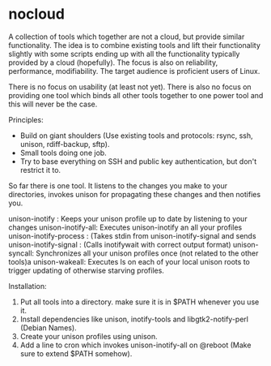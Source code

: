 nocloud
=======

A collection of tools which together are not a cloud, but provide similar functionality.
The idea is to combine existing tools and lift their functionality slightly
with some scripts ending up with all the functionality typically provided by a cloud (hopefully).
The focus is also on reliability, performance, modifiability.
The target audience is proficient users of Linux.

There is no focus on usability (at least not yet).
There is also no focus on providing one tool which binds all other tools together to one power tool and this will never be the case.

Principles:
- Build on giant shoulders (Use existing tools and protocols: rsync, ssh, unison, rdiff-backup, sftp).
- Small tools doing one job.
- Try to base everything on SSH and public key authentication, but don't restrict it to.

So far there is one tool. It listens to the changes you make to your directories, invokes unison for propagating these changes and then notifies you.

unison-inotify <profilename>: Keeps your unison profile up to date by listening to your changes
unison-inotify-all: Executes unison-inotify an all your profiles
unison-inotify-process <profilename>: (Takes stdin from unison-inotify-signal and sends
unison-inotify-signal <directory>: (Calls inotifywait with correct output format)
unison-syncall: Synchronizes all your unison profiles once (not related to the other tools)a
unison-wakeall: Executes ls on each of your local unison roots to trigger updating of otherwise starving profiles.

Installation:
1. Put all tools into a directory. make sure it is in $PATH whenever you use it.
2. Install dependencies like unison, inotify-tools and libgtk2-notify-perl (Debian Names).
3. Create your unison profiles using unison.
4. Add a line to cron which invokes unison-inotify-all on @reboot (Make sure to extend $PATH somehow).

